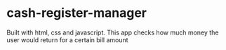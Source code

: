 # cash-register-manager
Built with html, css and javascript. This app checks how much money the user would return for a certain bill amount
